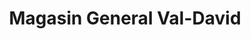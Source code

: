 ---
title: "Magasin General Val-David"
url: /val-david/magasin-general-val-david/
shop: Kramladen
---